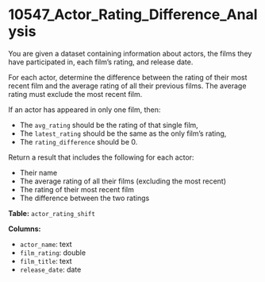 # 10547_Actor_Rating_Difference_Analysis

You are given a dataset containing information about actors, the films they have participated in, each film’s rating, and release date.

For each actor, determine the difference between the rating of their most recent film and the average rating of all their previous films. The average rating must exclude the most recent film.

If an actor has appeared in only one film, then:
- The `avg_rating` should be the rating of that single film,
- The `latest_rating` should be the same as the only film’s rating,
- The `rating_difference` should be 0.

Return a result that includes the following for each actor:
- Their name
- The average rating of all their films (excluding the most recent)
- The rating of their most recent film
- The difference between the two ratings

**Table:** `actor_rating_shift`

**Columns:**
- `actor_name`: text
- `film_rating`: double
- `film_title`: text
- `release_date`: date
